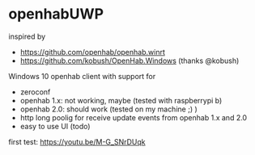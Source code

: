 # openhabUWP

inspired by 
* https://github.com/openhab/openhab.winrt
* https://github.com/kobush/OpenHab.Windows (thanks @kobush)

Windows 10 openhab client with support for
* zeroconf 
 * openhab 1.x: not working, maybe (tested with raspberrypi b)
 * openhab 2.0: should work (tested on my machine ;) )
* http long poolig for receive update events from openhab 1.x and 2.0
* easy to use UI (todo)

first test: https://youtu.be/M-G_SNrDUqk
